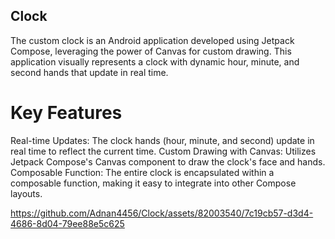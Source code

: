## Clock

The custom clock is an Android application developed using Jetpack Compose, leveraging the power of Canvas for custom drawing. This application visually represents a clock with dynamic hour, minute, and second hands that update in real time.
# Key Features
Real-time Updates: The clock hands (hour, minute, and second) update in real time to reflect the current time.
Custom Drawing with Canvas: Utilizes Jetpack Compose's Canvas component to draw the clock's face and hands.
Composable Function: The entire clock is encapsulated within a composable function, making it easy to integrate into other Compose layouts.



https://github.com/Adnan4456/Clock/assets/82003540/7c19cb57-d3d4-4686-8d04-79ee88e5c625

